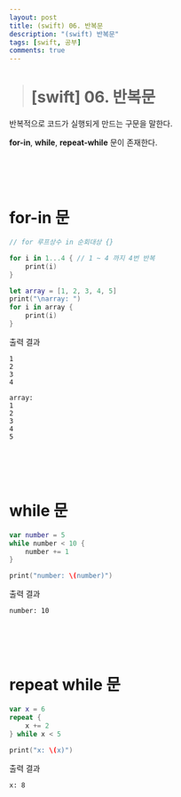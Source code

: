 ```yaml
---
layout: post
title: (swift) 06. 반복문
description: "(swift) 반복문"
tags: [swift, 공부]
comments: true
---
```


> # [swift] 06. 반복문

반복적으로 코드가 실행되게 만드는 구문을 말한다.

**for-in**, **while**, **repeat-while** 문이 존재한다.

<br>
<br>
<br>

# for-in 문

``` swift
// for 루프상수 in 순회대상 {}

for i in 1...4 { // 1 ~ 4 까지 4번 반복
    print(i)
}

let array = [1, 2, 3, 4, 5]
print("\narray: ")
for i in array {
    print(i)
}
```

출력 결과  
```
1
2
3
4

array: 
1
2
3
4
5
```

<br>
<br>
<br>

# while 문

``` swift
var number = 5
while number < 10 {
    number += 1
}

print("number: \(number)")
```

출력 결과  
```
number: 10
```

<br>
<br>
<br>

# repeat while 문

``` swift
var x = 6
repeat {
    x += 2
} while x < 5

print("x: \(x)")
```

출력 결과  
```
x: 8
```